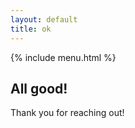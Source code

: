 ```yaml
---
layout: default
title: ok
---
```


{% include menu.html %}
<div class="container center">
    <h2>All good!</h2>
    <p>Thank you for reaching out!</p>
</div>
